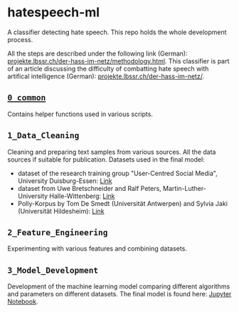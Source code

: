 # hatespeech-ml
A classifier detecting hate speech. This repo holds the whole development process. 

All the steps are described under the following link (German): [projekte.lbssr.ch/der-hass-im-netz/methodology.html](https://projekte.lbssr.ch/der-hass-im-netz/methodology.html). This classifier is part of an article discussing the difficulty of combatting hate speech with artifical intelligence (German): [projekte.lbssr.ch/der-hass-im-netz/](https://projekte.lbssr.ch/der-hass-im-netz/).

## [`0_common`](/0_common)

Contains helper functions used in various scripts. 

## `1_Data_Cleaning`

Cleaning and preparing text samples from various sources. All the data sources if suitable for publication.
Datasets used in the final model:
* dataset of the research training group "User-Centred Social Media", University Duisburg-Essen: [Link](https://github.com/UCSM-DUE/IWG_hatespeech_public)
* dataset from Uwe Bretschneider and Ralf Peters, Martin-Luther-University Halle-Wittenberg: [Link](http://www.ub-web.de/research/)
* Polly-Korpus by Tom De Smedt (Universität Antwerpen) and Sylvia Jaki (Universität Hildesheim): [Link](https://docs.google.com/spreadsheets/d/1c5peNMjt24U0FcEMSj8gD_JjzumqXTWbPWa_yb2nNt0/edit#gid=2031183870)

## `2_Feature_Engineering`

Experimenting with various features and combining datasets.

## `3_Model_Development`

Development of the machine learning model comparing different algorithms and parameters on different datasets. The final model is found here: [Jupyter Notebook](https://github.com/pscllbssr/hatespeech-ml/blob/master/3_Model_Development/7_Version%20Deployment/4%20RF%20with%20char-vec.ipynb).





